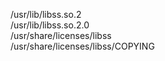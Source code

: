 /usr/lib/libss.so.2  
/usr/lib/libss.so.2.0  
/usr/share/licenses/libss  
/usr/share/licenses/libss/COPYING  
